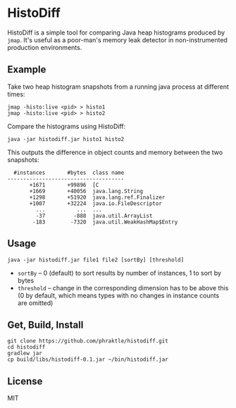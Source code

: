HistoDiff
=========

HistoDiff is a simple tool for comparing Java heap histograms produced by `jmap`. It's useful as a poor-man's memory leak detector in non-instrumented production environments.


Example
-------

Take two heap histogram snapshots from a running java process at different times:

```
jmap -histo:live <pid> > histo1
jmap -histo:live <pid> > histo2
```

Compare the histograms using HistoDiff:

```
java -jar histodiff.jar histo1 histo2
```

This outputs the difference in object counts and memory between the two snapshots:

```
  #instances       #bytes  class name
-------------------------------------
       +1671       +99896  [C
       +1669       +40056  java.lang.String
       +1298       +51920  java.lang.ref.Finalizer
       +1007       +32224  java.io.FileDescriptor
         ...          ...  ...
         -37         -888  java.util.ArrayList
        -183        -7320  java.util.WeakHashMap$Entry
```


Usage
-----

```
java -jar histodiff.jar file1 file2 [sortBy] [threshold]
```

 * `sortBy` – 0 (default) to sort results by number of instances, 1 to sort by bytes
 * `threshold` – change in the corresponding dimension has to be above this (0 by default, which means types with no changes in instance counts are omitted)


Get, Build, Install
-------------------

```
git clone https://github.com/phraktle/histodiff.git
cd histodiff
gradlew jar
cp build/libs/histodiff-0.1.jar ~/bin/histodiff.jar
```


License
-------

MIT
